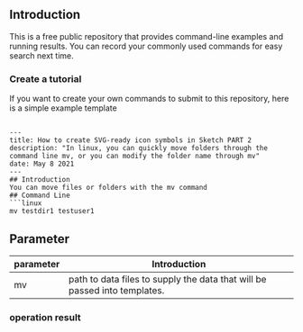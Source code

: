 ## Introduction

This is a free public repository that provides command-line examples and running results. You can record your commonly used commands for easy search next time.





### Create a tutorial
If you want to create your own commands to submit to this repository, here is a simple example template

```

---
title: How to create SVG-ready icon symbols in Sketch PART 2
description: "In linux, you can quickly move folders through the command line mv, or you can modify the folder name through mv"
date: May 8 2021
---
## Introduction
You can move files or folders with the mv command
## Command Line
```linux
mv testdir1 testuser1
```
## Parameter
| parameter | Introduction                                                               |
| --------- | -------------------------------------------------------------------------- |
| mv   | path to data files to supply the data that will be passed into templates. |
###  operation result
```
```

```
